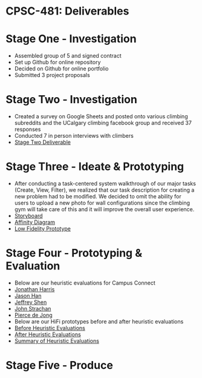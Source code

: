 # CPSC-481: Deliverables

# Stage One - Investigation
- Assembled group of 5 and signed contract
- Set up Github for online repository
- Decided on Github for online portfolio
- Submitted 3 project proposals

# Stage Two - Investigation
- Created a survey on Google Sheets and posted onto various climbing subreddits and the UCalgary climbing facebook group and received 37 responses 
- Conducted 7 in person interviews with climbers
- <a href="https://jeffshen18.github.io/CPSC-481-Fall-2019/stage2Setter%20(1).pdf" target="_blank"> Stage Two Deliverable </a>


# Stage Three - Ideate & Prototyping
- After conducting a task-centered system walkthrough of our major tasks (Create, View, Filter), we realized that our task description for creating a new problem had to be modified. We decided to omit the ability for users to upload a new photo for wall configurations since the climbing gym will take care of this and it will improve the overall user experience. 
- <a href="https://jeffshen18.github.io/CPSC-481-Fall-2019/Storyboard.jpg" target="_blank"> Storyboard </a>
- <a href="https://jeffshen18.github.io/CPSC-481-Fall-2019/Affinity_Diagram.jpg" target="_blank"> Affinity Diagram </a>
- <a href="https://jeffshen18.github.io/CPSC-481-Fall-2019/lowfidelityprototype.pdf" target="_blank"> Low Fidelity Prototype </a>

# Stage Four - Prototyping & Evaluation
- Below are our heuristic evaluations for Campus Connect
- <a href="https://jeffshen18.github.io/CPSC-481-Fall-2019/Heuristic%20Eval%20JonathanHarris.pdf" target="_blank"> Jonathan Harris </a>
- <a href="https://jeffshen18.github.io/CPSC-481-Fall-2019/Heuristic-Evaluation%20Jason%20Han.pdf" target="_blank"> Jason Han </a>
- <a href="https://jeffshen18.github.io/CPSC-481-Fall-2019/Heuristic-Evaluation%20Jeffrey%20Shen.pdf" target="_blank"> Jeffrey Shen </a>
- <a href="https://jeffshen18.github.io/CPSC-481-Fall-2019/Heuristic-Evaluation-John-Strachan.pdf" target="_blank"> John Strachan </a>
- <a href="https://jeffshen18.github.io/CPSC-481-Fall-2019/Heuristic-Evaluation-Pierce-de-Jong.pdf" target="_blank"> Pierce de Jong </a>
- Below are our HiFi prototypes before and after heuristic evaluations
- <a href="https://jeffshen18.github.io/CPSC-481-Fall-2019/HIFIbefore.xd" target="_blank"> Before Heuristic Evaluations </a>
- <a href="https://jeffshen18.github.io/CPSC-481-Fall-2019/HiFiAfter.xd" target="_blank"> After Heuristic Evaluations </a>
- <a href="https://jeffshen18.github.io/CPSC-481-Fall-2019/Summary-of-Heuristic-Evaluations.pdf" target="_blank"> Summary of Heuristic Evaluations </a>

# Stage Five - Produce
